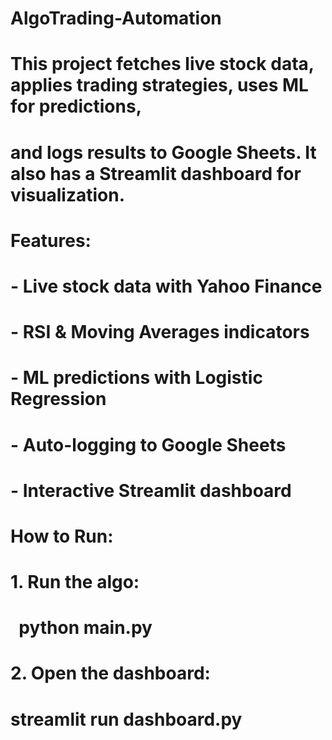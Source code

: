# AlgoTrading-Automation

# 

# This project fetches live stock data, applies trading strategies, uses ML for predictions,

# and logs results to Google Sheets. It also has a Streamlit dashboard for visualization.

# 

# Features:

# \- Live stock data with Yahoo Finance

# \- RSI \& Moving Averages indicators

# \- ML predictions with Logistic Regression

# \- Auto-logging to Google Sheets

# \- Interactive Streamlit dashboard

# 

# How to Run:

# 1\. Run the algo:

#    python main.py

# 

# 2\. Open the dashboard:

# streamlit run dashboard.py

